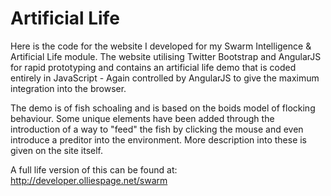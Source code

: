# Artificial Life
Here is the code for the website I developed for my Swarm Intelligence & Artificial Life module.
The website utilising Twitter Bootstrap and AngularJS for rapid prototyping and contains an artificial life demo that is coded entirely in JavaScript - Again controlled by AngularJS to give the maximum integration into the browser.

The demo is of fish schoaling and is based on the boids model of flocking behaviour. Some unique elements have been added through the introduction of a way to "feed" the fish by clicking the mouse and even introduce a preditor into the environment. More description into these is given on the site itself.

A full life version of this can be found at: http://developer.olliespage.net/swarm

